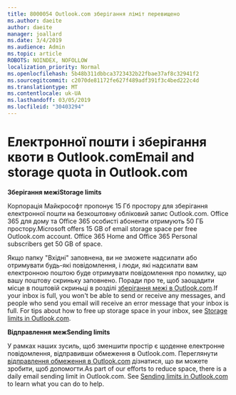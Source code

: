 ```yaml
---
title: 8000054 Outlook.com зберігання ліміт перевищено
ms.author: daeite
author: daeite
manager: joallard
ms.date: 3/4/2019
ms.audience: Admin
ms.topic: article
ROBOTS: NOINDEX, NOFOLLOW
localization_priority: Normal
ms.openlocfilehash: 5b48b311dbbca3723432b22fbae37af8c32941f2
ms.sourcegitcommit: c2070de81172fe627f489adf391f3c4bed222c4d
ms.translationtype: MT
ms.contentlocale: uk-UA
ms.lasthandoff: 03/05/2019
ms.locfileid: "30403294"
---
```

# <a name="email-and-storage-quota-in-outlookcom"></a><span data-ttu-id="18f01-102">Електронної пошти і зберігання квоти в Outlook.com</span><span class="sxs-lookup"><span data-stu-id="18f01-102">Email and storage quota in Outlook.com</span></span>

<span data-ttu-id="18f01-103">**Зберігання межі**</span><span class="sxs-lookup"><span data-stu-id="18f01-103">**Storage limits**</span></span>

<span data-ttu-id="18f01-p101">Корпорація Майкрософт пропонує 15 Гб простору для зберігання електронної пошти на безкоштовну обліковий запис Outlook.com. Office 365 для дому та Office 365 особисті абоненти отримують 50 ГБ простору.</span><span class="sxs-lookup"><span data-stu-id="18f01-p101">Microsoft offers 15 GB of email storage space per free Outlook.com account. Office 365 Home and Office 365 Personal subscribers get 50 GB of space.</span></span>
  
<span data-ttu-id="18f01-p102">Якщо папку "Вхідні" заповнена, ви не зможете надсилати або отримувати будь-які повідомлення, і люди, які надсилати вам електронною поштою буде отримувати повідомлення про помилку, що вашу поштову скриньку заповнено. Поради про те, щоб заощадити місце в поштовій скриньці в розділі [зберігання межі в Outlook.com](https://go.microsoft.com/fwlink/p/?linkid=2001900&amp;clcid=0x409).</span><span class="sxs-lookup"><span data-stu-id="18f01-p102">If your inbox is full, you won't be able to send or receive any messages, and people who send you email will receive an error message that your inbox is full. For tips about how to free up storage space in your inbox, see [Storage limits in Outlook.com](https://go.microsoft.com/fwlink/p/?linkid=2001900&amp;clcid=0x409).</span></span>

<span data-ttu-id="18f01-108">**Відправлення меж**</span><span class="sxs-lookup"><span data-stu-id="18f01-108">**Sending limits**</span></span>

<span data-ttu-id="18f01-p103">У рамках наших зусиль, щоб зменшити простір є щоденне електронне повідомлення, відправивши обмеження в Outlook.com. Переглянути [відправлення обмеження в Outlook.com](https://support.office.com/article/279ee200-594c-40f0-9ec8-bb6af7735c2e) дізнатися, що ви можете зробити, щоб допомогти.</span><span class="sxs-lookup"><span data-stu-id="18f01-p103">As part of our efforts to reduce space, there is a daily email sending limit in Outlook.com. See [Sending limits in Outlook.com](https://support.office.com/article/279ee200-594c-40f0-9ec8-bb6af7735c2e) to learn what you can do to help.</span></span>